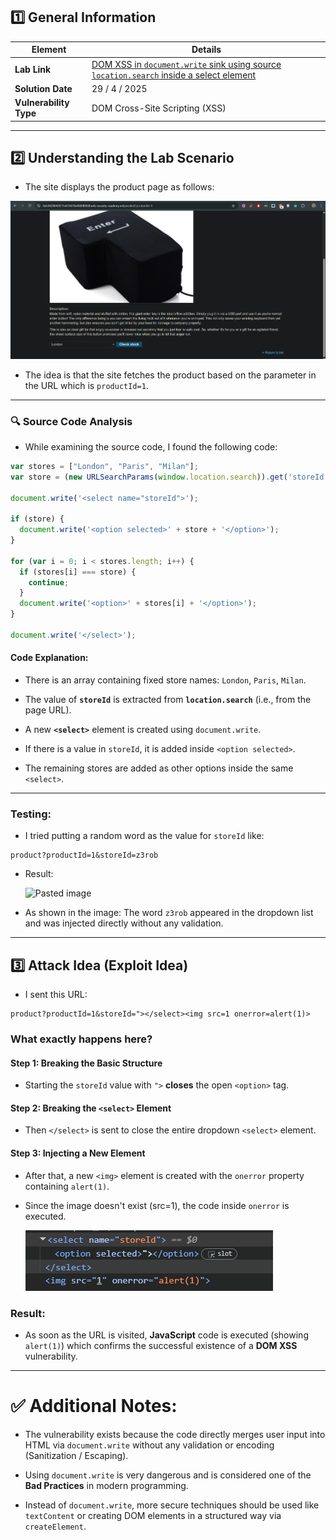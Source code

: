 ## 1️⃣ General Information

| Element                | Details                                                                                                                                                                                                      |
| ---------------------- | ------------------------------------------------------------------------------------------------------------------------------------------------------------------------------------------------------------ |
| **Lab Link**           | [DOM XSS in `document.write` sink using source `location.search` inside a select element](https://portswigger.net/web-security/cross-site-scripting/dom-based/lab-document-write-sink-inside-select-element) |
| **Solution Date**      | 29 / 4 / 2025                                                                                                                                                                                                |
| **Vulnerability Type** | DOM Cross-Site Scripting (XSS)                                                                                                                                                                               |

---

## 2️⃣ Understanding the Lab Scenario

- The site displays the product page as follows:

![Pasted image](../images/Pasted%20image%2020250429010034.png)

- The idea is that the site fetches the product based on the parameter in the URL which is `productId=1`.


---

### 🔍 Source Code Analysis

- While examining the source code, I found the following code:


```javascript
var stores = ["London", "Paris", "Milan"];
var store = (new URLSearchParams(window.location.search)).get('storeId');

document.write('<select name="storeId">');

if (store) {
  document.write('<option selected>' + store + '</option>');
}

for (var i = 0; i < stores.length; i++) {
  if (stores[i] === store) {
    continue;
  }
  document.write('<option>' + stores[i] + '</option>');
}

document.write('</select>');
```

#### Code Explanation:

- There is an array containing fixed store names: `London`, `Paris`, `Milan`.

- The value of **`storeId`** is extracted from **`location.search`** (i.e., from the page URL).

- A new **`<select>`** element is created using `document.write`.

- If there is a value in `storeId`, it is added inside `<option selected>`.

- The remaining stores are added as other options inside the same `<select>`.


---

### Testing:

- I tried putting a random word as the value for `storeId` like:


```
product?productId=1&storeId=z3rob
```

- Result:

    ![Pasted image](../images/Pasted%20image%2020250429010617.png)

- As shown in the image: The word `z3rob` appeared in the dropdown list and was injected directly without any validation.


---

## 3️⃣ Attack Idea (Exploit Idea)

- I sent this URL:


```
product?productId=1&storeId="></select><img src=1 onerror=alert(1)>
```

### What exactly happens here?

#### Step 1: Breaking the Basic Structure

- Starting the `storeId` value with `">` **closes** the open `<option>` tag.


#### Step 2: Breaking the `<select>` Element

- Then `</select>` is sent to close the entire dropdown `<select>` element.


#### Step 3: Injecting a New Element

- After that, a new `<img>` element is created with the `onerror` property containing `alert(1)`.

- Since the image doesn't exist (src=1), the code inside `onerror` is executed.
    
    ![Pasted image](../images/Pasted%20image%2020250429011623.png)
    

### Result:

- As soon as the URL is visited, **JavaScript** code is executed (showing `alert(1)`) which confirms the successful existence of a **DOM XSS** vulnerability.


---

# ✅ Additional Notes:

- The vulnerability exists because the code directly merges user input into HTML via `document.write` without any validation or encoding (Sanitization / Escaping).

- Using `document.write` is very dangerous and is considered one of the **Bad Practices** in modern programming.

- Instead of `document.write`, more secure techniques should be used like `textContent` or creating DOM elements in a structured way via `createElement`.

